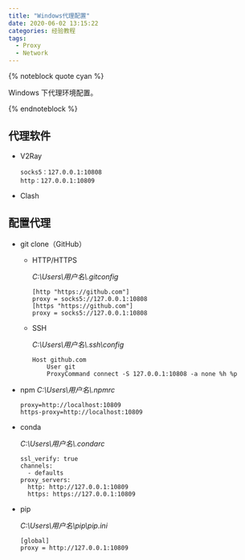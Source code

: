 ```yaml
---
title: "Windows代理配置"
date: 2020-06-02 13:15:22
categories: 经验教程
tags:
  - Proxy
  - Network
---
```


{% noteblock quote cyan %}

Windows 下代理环境配置。

{% endnoteblock %}

<!-- more -->

## 代理软件

- V2Ray

  ```
  socks5：127.0.0.1:10808
  http：127.0.0.1:10809
  ```

- Clash

## 配置代理

- git clone（GitHub）

  - HTTP/HTTPS

    _C:\Users\用户名\\.gitconfig_

    ```
    [http "https://github.com"]
    proxy = socks5://127.0.0.1:10808
    [https "https://github.com"]
    proxy = socks5://127.0.0.1:10808
    ```

  - SSH

    _C:\Users\用户名\\.ssh\config_

    ```
    Host github.com
    	User git
    	ProxyCommand connect -S 127.0.0.1:10808 -a none %h %p
    ```

- npm
  _C:\Users\用户名\\.npmrc_

  ```
  proxy=http://localhost:10809
  https-proxy=http://localhost:10809
  ```

- conda

  _C:\Users\用户名\\.condarc_

  ```
  ssl_verify: true
  channels:
    - defaults
  proxy_servers:
    http: http://127.0.0.1:10809
    https: https://127.0.0.1:10809
  ```

- pip

  _C:\Users\用户名\pip\pip.ini_

  ```
  [global]
  proxy = http://127.0.0.1:10809
  ```
